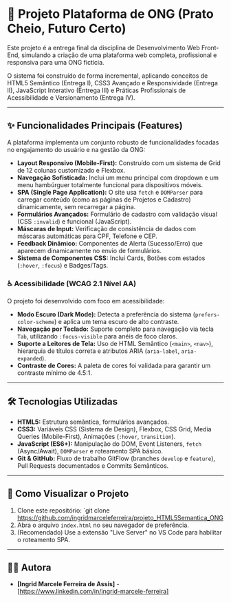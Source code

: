 # 🚀 Projeto Plataforma de ONG (Prato Cheio, Futuro Certo)

Este projeto é a entrega final da disciplina de Desenvolvimento Web Front-End, simulando a criação de uma plataforma web completa, profissional e responsiva para uma ONG fictícia.

O sistema foi construído de forma incremental, aplicando conceitos de HTML5 Semântico (Entrega I), CSS3 Avançado e Responsividade (Entrega II), JavaScript Interativo (Entrega III) e Práticas Profissionais de Acessibilidade e Versionamento (Entrega IV).

---

## ✨ Funcionalidades Principais (Features)

A plataforma implementa um conjunto robusto de funcionalidades focadas no engajamento do usuário e na gestão da ONG:

* **Layout Responsivo (Mobile-First):** Construído com um sistema de Grid de 12 colunas customizado e Flexbox.
* **Navegação Sofisticada:** Inclui um menu principal com dropdown e um menu hambúrguer totalmente funcional para dispositivos móveis.
* **SPA (Single Page Application):** O site usa `fetch` e `DOMParser` para carregar conteúdo (como as páginas de Projetos e Cadastro) dinamicamente, sem recarregar a página.
* **Formulários Avançados:** Formulário de cadastro com validação visual (CSS `:invalid`) e funcional (JavaScript).
* **Máscaras de Input:** Verificação de consistência de dados com máscaras automáticas para CPF, Telefone e CEP.
* **Feedback Dinâmico:** Componentes de Alerta (Sucesso/Erro) que aparecem dinamicamente no envio de formulários.
* **Sistema de Componentes CSS:** Inclui Cards, Botões com estados (`:hover`, `:focus`) e Badges/Tags.

### ♿ Acessibilidade (WCAG 2.1 Nível AA)
O projeto foi desenvolvido com foco em acessibilidade:

* **Modo Escuro (Dark Mode):** Detecta a preferência do sistema (`prefers-color-scheme`) e aplica um tema escuro de alto contraste.
* **Navegação por Teclado:** Suporte completo para navegação via tecla `Tab`, utilizando `:focus-visible` para anéis de foco claros.
* **Suporte a Leitores de Tela:** Uso de HTML Semântico (`<main>`, `<nav>`), hierarquia de títulos correta e atributos ARIA (`aria-label`, `aria-expanded`).
* **Contraste de Cores:** A paleta de cores foi validada para garantir um contraste mínimo de 4.5:1.

---

## 🛠️ Tecnologias Utilizadas

* **HTML5:** Estrutura semântica, formulários avançados.
* **CSS3:** Variáveis CSS (Sistema de Design), Flexbox, CSS Grid, Media Queries (Mobile-First), Animações (`:hover`, `transition`).
* **JavaScript (ES6+):** Manipulação do DOM, Event Listeners, `fetch` (Async/Await), `DOMParser` e roteamento SPA básico.
* **Git & GitHub:** Fluxo de trabalho GitFlow (branches `develop` e `feature`), Pull Requests documentados e Commits Semânticos.

---

## 🚀 Como Visualizar o Projeto

1.  Clone este repositório: `git clone https://github.com/ingridmarceleferreira/projeto_HTML5Semantica_ONG
2.  Abra o arquivo `index.html` no seu navegador de preferência.
3.  (Recomendado) Use a extensão "Live Server" no VS Code para habilitar o roteamento SPA.

---

## 👩‍💻 Autora

* **[Ingrid Marcele Ferreira de Assis]** - [https://www.linkedin.com/in/ingrid-marcele-ferreira]